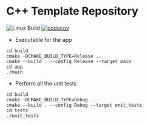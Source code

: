 # C++ Template Repository

![Linux Build](https://github.com/RayleighLord/CppTemplate/workflows/Ubuntu%20CI%20Test/badge.svg)
[![codecov](https://codecov.io/gh/RayleighLord/CppTemplate/branch/main/graph/badge.svg)](https://codecov.io/gh/RayleighLord/CppTemplate)

- Executable for the app

```shell
cd build
cmake -DCMAKE_BUILD_TYPE=Release ..
cmake --build . --config Release --target main
cd app
./main
```

- Perform all the unit tests

```shell
cd build
cmake -DCMAKE_BUILD_TYPE=Debug ..
cmake --build . --config Debug --target unit_tests
cd tests
./unit_tests
```
